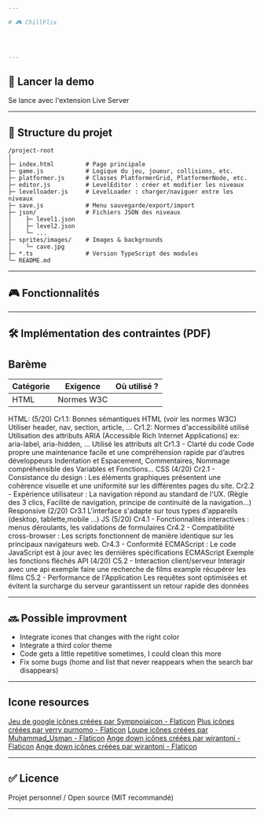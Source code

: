 ```yaml
---

# 🎮 ChillFlix




---
```


## 🚀 Lancer la demo

Se lance avec l'extension Live Server

---

## 📂 Structure du projet

```
/project-root
│
├─ index.html         # Page principale
├─ game.js            # Logique du jeu, joueur, collisions, etc.
├─ platformer.js      # Classes PlatformerGrid, PlatformerNode, etc.
├─ editor.js          # LevelEditor : créer et modifier les niveaux
├─ levelloader.js     # LevelLoader : charger/naviguer entre les niveaux
├─ save.js            # Menu sauvegarde/export/import
├─ json/              # Fichiers JSON des niveaux
│    ├─ level1.json
│    ├─ level2.json
│    └─ ...
├─ sprites/images/    # Images & backgrounds
│    └─ cave.jpg
├─ *.ts               # Version TypeScript des modules
└─ README.md
```


---

## 🎮 Fonctionnalités




---

## 🛠️ Implémentation des contraintes (PDF)


## Barème 

| Catégorie | Exigence                   | Où utilisé ?                                 |
| --------- | -------------------------- | -------------------------------------------- |
| HTML      | Normes W3C

HTML: (5/20)
Cr1.1: Bonnes sémantiques HTML (voir les normes W3C) 
 Utiliser header, nav, section, article, ...
Cr1.2: Normes d'accessibilité utilisé 
Utilisation des attributs ARIA (Accessible Rich Internet Applications) 
ex: aria-label, aria-hidden, ...
Utilisé les attributs alt 
Cr1.3 - Clarté du code
Code propre une maintenance facile et une compréhension rapide par d’autres développeurs
Indentation et Espacement, Commentaires, Nommage compréhensible des Variables et Fonctions...
CSS (4/20)
Cr2.1 - Consistance du design :
Les éléments graphiques présentent une cohérence visuelle et une uniformité sur les différentes pages du site.
Cr2.2 - Expérience utilisateur :
La navigation répond au standard de l'UX. (Règle des 3 clics, Facilité de navigation, principe de continuité de la navigation...)
Responsive (2/20)
Cr3.1 L'interface s'adapte sur tous types d'appareils (desktop, tablette,mobile ...)
JS (5/20)
Cr4.1 - Fonctionnalités interactives :
menus déroulants, les validations de formulaires
Cr4.2 - Compatibilité cross-browser :
Les scripts fonctionnent de manière identique sur les principaux navigateurs web.
Cr4.3 - Conformité ECMAScript : 
Le code JavaScript est à jour avec les dernières spécifications ECMAScript
Exemple les fonctions fléchés
API (4/20)
C5.2 - Interaction client/serveur
Interagir avec une api
exemple faire une recherche de films
example récupérer les films 
C5.2 - Performance de l'Application
Les requêtes sont optimisées et évitent la surcharge du serveur garantissent un retour rapide des données


---

## 🔜 Possible improvment 

- Integrate icones that changes with the right color
- Integrate a third color theme
- Code gets a little repetitive sometimes, I could clean this more
- Fix some bugs (home and list that never reappears when the search bar disappears)

---

## Icone resources

<a href="https://www.flaticon.com/fr/icones-gratuites/jeu-de-google" title="jeu de google icônes">Jeu de google icônes créées par Sympnoiaicon - Flaticon</a>
<a href="https://www.flaticon.com/fr/icones-gratuites/plus" title="plus icônes">Plus icônes créées par verry purnomo - Flaticon</a>
<a href="https://www.flaticon.com/fr/icones-gratuites/loupe" title="loupe icônes">Loupe icônes créées par Muhammad_Usman - Flaticon</a>
<a href="https://www.flaticon.com/fr/icones-gratuites/ange-down" title="ange down icônes">Ange down icônes créées par wirantoni - Flaticon</a>
<a href="https://www.flaticon.com/fr/icones-gratuites/ange-down" title="ange down icônes">Ange down icônes créées par wirantoni - Flaticon</a>

---

## ✅ Licence

Projet personnel / Open source (MIT recommandé)

---

